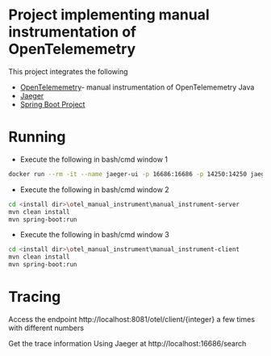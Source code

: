 # Project implementing manual instrumentation of OpenTelememetry 

This project integrates the following

* [OpenTelememetry](https://opentelemetry.io/)- manual instrumentation of OpenTelememetry Java
* [Jaeger](https://www.jaegertracing.io/)
* [Spring Boot Project](https://spring.io/projects/spring-boot)

# Running

* Execute the following in bash/cmd window 1

````bash
docker run --rm -it --name jaeger-ui -p 16686:16686 -p 14250:14250 jaegertracing/all-in-one:1.9
````

* Execute the following in bash/cmd window 2
````bash
cd <install dir>\otel_manual_instrument\manual_instrument-server
mvn clean install
mvn spring-boot:run
````

* Execute the following in bash/cmd window 3
````bash
cd <install dir>\otel_manual_instrument\manual_instrument-client
mvn clean install
mvn spring-boot:run
````
# Tracing

Access the endpoint http://localhost:8081/otel/client/{integer} a few times with different numbers

Get the trace information Using Jaeger at http://localhost:16686/search
